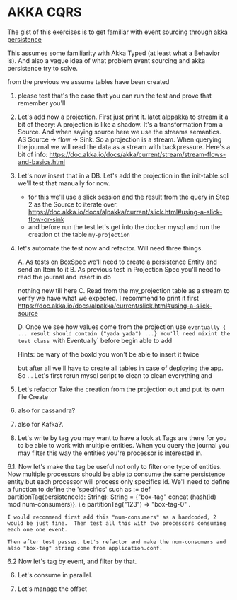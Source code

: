 # AKKA CQRS 
The gist of this exercises is to get familiar with event sourcing through [akka persistence](https://doc.akka.io/docs/akka/current/typed/persistence.html)

This assumes some familiarity with Akka Typed (at least what a Behavior is). And also a vague idea of what problem event sourcing and akka persistence try to solve.


from the previous we assume tables have been created

1. please test that's the case that you can run the test and prove that 
   remember you'll 

2. Let's add now a projection. First just print it.
   latet alppakka to stream it
   a bit of theory: A projection is like a shadow. It's a transformation from a Source.
   And when saying source here we use the streams semantics. AS Source -> flow -> Sink. So a projection is a stream. When querying the journal we will read the data as a stream with backpressure. Here's a bit of info:  https://doc.akka.io/docs/akka/current/stream/stream-flows-and-basics.html


3. Let's now insert that in a DB. Let's add the projection in the init-table.sql
   we'll test that manually for now.
      - for this we'll use a slick session and the result from the query in Step 2 as the Source to iterate over.
         https://doc.akka.io/docs/alpakka/current/slick.html#using-a-slick-flow-or-sink
      - and before run the test let's get into the docker mysql and run the creation ot the table `my-projection`

4. let's automate the test now and refactor. 
      Will need three things. 

      A. As tests on BoxSpec we'll need to create a persistence Entity and send an Item to it
      B. As previous test in Projection Spec you'll need to read the journal and insert in db
      
      nothing new till here
      C. Read from the my_projection table as a stream to verify we have what we expected. I recommend to print it first
      https://doc.akka.io/docs/alpakka/current/slick.html#using-a-slick-source

      D. Once we see how values come from the projection use `eventually { ... result should contain ("yada yada") ...}
      You'll need mixint the test class `with Eventually` before begin able to add 
      
      Hints: be wary of the boxId you won't be able to insert it twice

      but after all we'll have to create all tables in case of deploying the app. So ...
      Let's first rerun mysql script to clean to clean everything and 

5. Let's refactor
   Take the creation from the projection out and put its own file
   Create 

4. also for cassandra?

5. also for Kafka?. 

6. Let's write by tag
      you may want to have a look at 
      Tags are there for you to be able to work with multiple entities. When you query the journal you may filter this
      way the entities you're processor is interested in. 

6.1. Now let's make the tag be useful not only to filter one type of entities. Now multiple processors should be able to consume the same persistence entity but each processor will process only specifics id. We'll need to define a function to define the 'specifics' such as := def partitionTag(persistenceId: String): String = {"box-tag" concat (hash(id) mod num-consumers)}. i.e partitionTag("123") => "box-tag-0" . 

    I would recommend first add this "num-consumers" as a hardcoded, 2 would be just fine.  Then test all this with two processors consuming each one one event. 

    Then after test passes. Let's refactor and make the num-consumers and also "box-tag" string come from application.conf.

    

6.2 Now let's tag by event, and filter by that. 


6. Let's consume in parallel.

7. Let's manage the offset


